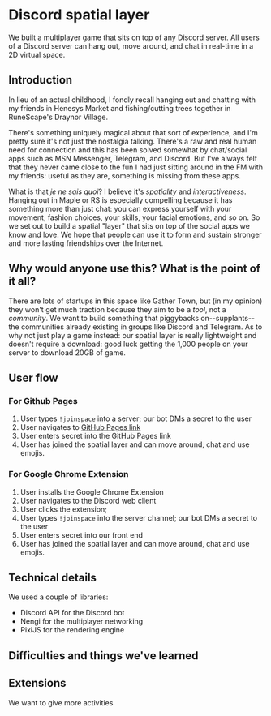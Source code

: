 # Discord spatial layer

We built a multiplayer game that sits on top of any Discord server.
All users of a Discord server can hang out, move around, and chat
in real-time in a 2D virtual space.

## Introduction

In lieu of an actual childhood,
I fondly recall hanging out and chatting with my friends in Henesys Market 
and fishing/cutting trees together in RuneScape's Draynor Village.

There's something uniquely magical about that sort of experience,
and I'm pretty sure it's not just the nostalgia talking.
There's a raw and real human need for connection
and this has been solved somewhat by chat/social apps 
such as MSN Messenger, Telegram, and Discord.
But I've always felt that they never came close to the 
fun I had just sitting around in the FM with my friends:
useful as they are, something is missing from these apps.

What is that *je ne sais quoi*? I believe it's _spatiality_
and _interactiveness_. 
Hanging out in Maple or RS is especially compelling because 
it has something more than just chat: 
you can express yourself with your movement, fashion choices, your
skills, your facial emotions, and so on.
So we set out to build a spatial "layer" that sits on top
of the social apps we know and love.
We hope that people can use it to form and sustain 
stronger and more lasting friendships over the Internet.

## Why would anyone use this? What is the point of it all?

There are lots of startups in this space like Gather Town,
but (in my opinion) they won't get much traction because they aim
to be a *tool*, not a *community*.
We want to build something that piggybacks on--supplants--the communities
already existing in groups like Discord and Telegram.
As to why not just play a game instead:
our spatial layer is really lightweight and doesn't require a download:
good luck getting the 1,000 people on your server to download 20GB of game.

## User flow

### For Github Pages

1. User types `!joinspace` into a server; our bot DMs a secret to the user
2. User navigates to [GitHub Pages link](https://juxd.github.io/discord-spatial-layer/)
3. User enters secret into the GitHub Pages link
4. User has joined the spatial layer and can move around, chat and use emojis.

### For Google Chrome Extension

1. User installs the Google Chrome Extension 
2. User navigates to the Discord web client
3. User clicks the extension; 
4. User types `!joinspace` into the server channel; our bot DMs a secret to the user
5. User enters secret into our front end
6. User has joined the spatial layer and can move around, chat and use emojis.

## Technical details

We used a couple of libraries:

- Discord API for the Discord bot
- Nengi for the multiplayer networking 
- PixiJS for the rendering engine

## Difficulties and things we've learned




## Extensions

We want to give more activities 